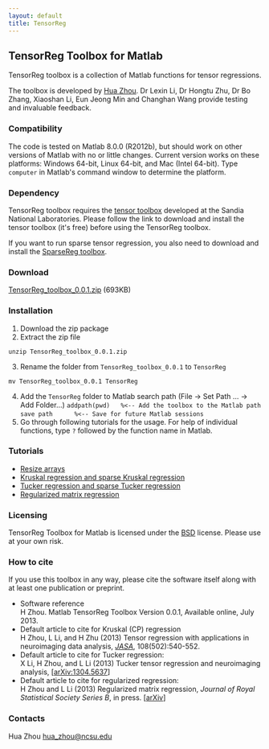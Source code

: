 ```yaml
---
layout: default
title: TensorReg
---
```


## TensorReg Toolbox for Matlab

TensorReg toolbox is a collection of Matlab functions for tensor regressions.

The toolbox is developed by [Hua Zhou](http://www.stat.ncsu.edu/people/zhou/). Dr Lexin Li, Dr Hongtu Zhu, Dr Bo Zhang, Xiaoshan Li, Eun Jeong Min and Changhan Wang provide testing and invaluable feedback.

### Compatibility

The code is tested on Matlab 8.0.0 (R2012b), but should work on other versions of Matlab with no or little changes. Current version works on these platforms: Windows 64-bit, Linux 64-bit, and Mac (Intel 64-bit). Type `computer` in Matlab's command window to determine the platform.

### Dependency

TensorReg toolbox requires the [tensor toolbox](http://www.sandia.gov/~tgkolda/TensorToolbox/index-2.5.html) developed at the Sandia National Laboratories. Please follow the link to download and install the tensor toolbox (it's free) before using the TensorReg toolbox. 

If you want to run sparse tensor regression, you also need to download and install the [SparseReg toolbox](http://hua-zhou.github.io/softwares/sparsereg/).

### Download

[TensorReg_toolbox_0.0.1.zip](./TensorReg_toolbox_0.0.1.zip) (693KB)

### Installation

1. Download the zip package
2. Extract the zip file
```
unzip TensorReg_toolbox_0.0.1.zip
```
3. Rename the folder from `TensorReg_toolbox_0.0.1` to `TensorReg`
```
mv TensorReg_toolbox_0.0.1 TensorReg
```
4. Add the `TensorReg` folder to Matlab search path (File -> Set Path ... -> Add Folder...)
`addpath(pwd)	%<-- Add the toolbox to the Matlab path`  
`save path		%<-- Save for future Matlab sessions`
5. Go through following tutorials for the usage. For help of individual functions, type `?` followed by the function name in Matlab.

### Tutorials

* [Resize arrays](./html/demo_resize.html)
* [Kruskal regression and sparse Kruskal regression](./html/demo_kruskal.html)
* [Tucker regression and sparse Tucker regression](./html/demo_tucker.html)
* [Regularized matrix regression](./html/demo_matrixreg.html)

### Licensing

TensorReg Toolbox for Matlab is licensed under the [BSD](./html/COPYRIGHT.txt) license. Please use at your own risk. 

### How to cite

If you use this toolbox in any way, please cite the software itself along with at least one publication or preprint.  

* Software reference  
H Zhou. Matlab TensorReg Toolbox Version 0.0.1, Available online, July 2013. 
* Default article to cite for Kruskal (CP) regression  
H Zhou, L Li, and H Zhu (2013) Tensor regression with applications in neuroimaging data analysis, [_JASA_](http://www.tandfonline.com/doi/abs/10.1080/01621459.2013.776499#.UeW24mTXjbw), 108(502):540-552.
* Default article to cite for Tucker regression:  
X Li, H Zhou, and L Li (2013) Tucker tensor regression and neuroimaging analysis, \[[arXiv:1304.5637](http://arxiv.org/abs/1304.5637)\]
* Default article to cite for regularized regression:  
H Zhou and L Li (2013) Regularized matrix regression, _Journal of Royal Statistical Society Series B_, in press. \[[arXiv](http://arxiv.org/abs/1204.3331)\]

### Contacts

Hua Zhou <hua_zhou@ncsu.edu>